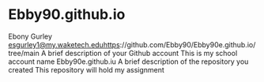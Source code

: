 # Ebby90.github.io
Ebony Gurley
esgurley1@my.waketech.eduhttps://github.com/Ebby90/Ebby90e.github.io/tree/main
A brief description of your Github account This is my school account name Ebby90e.github.iu
A brief description of the repository you created This repository will hold my assignment
